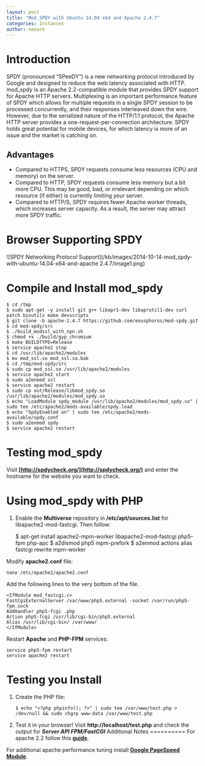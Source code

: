 ```yaml
---
layout: post
title: "Mod_SPDY with Ubuntu 14.04 x64 and Apache 2.4.7"
categories: Instances
author: neoark
---
```

Introduction
============

SPDY (pronounced “SPeeDY”) is a new networking protocol introduced by Google and designed to reduce the web latency associated with HTTP. mod_spdy is an Apache 2.2-compatible module that provides SPDY support for Apache HTTP servers. Multiplexing is an important performance feature of SPDY which allows for multiple requests in a single SPDY session to be processed concurrently, and their responses interleaved down the wire. However, due to the serialized nature of the HTTP/1.1 protocol, the Apache HTTP server provides a one-request-per-connection architecture. SPDY holds great potential for mobile devices, for which latency is more of an issue and the market is catching on.

Advantages
----------

 - Compared to HTTPS, SPDY requests consume less resources (CPU and memory) on the server.
 - Compared to HTTP, SPDY requests consume less memory but a bit more CPU. This may be good, bad, or irrelevant depending on which resource (if either) is currently limiting your server.
 - Compared to HTTP/S, SPDY requires fewer Apache worker threads, which increases server capacity. As a result, the server may attract more SPDY traffic.

Browser Supporting SPDY
===============

![SPDY Networking Protocol Support](/kb/images/2014-10-14-mod_spdy-with-ubuntu-14.04-x64-and-apache 2.4.7/image1.png)

Compile and Install mod_spdy
============================

    $ cd /tmp
    $ sudo apt-get -y install git g++ libapr1-dev libaprutil1-dev curl patch binutils make devscripts
    $ git clone -b apache-2.4.7 https://github.com/eousphoros/mod-spdy.git
    $ cd mod-spdy/src
    $ ./build_modssl_with_npn.sh
    $ chmod +x ./build/gyp_chromium
    $ make BUILDTYPE=Release
    $ service apache2 stop
    $ cd /usr/lib/apache2/modules
    $ mv mod_ssl.so mod_ssl.so.bak
    $ cd /tmp/mod-spdy/src
    $ sudo cp mod_ssl.so /usr/lib/apache2/modules
    $ service apache2 start
    $ sudo a2enmod ssl
    $ service apache2 restart
    $ sudo cp out/Release/libmod_spdy.so /usr/lib/apache2/modules/mod_spdy.so
    $ echo "LoadModule spdy_module /usr/lib/apache2/modules/mod_spdy.so" | sudo tee /etc/apache2/mods-available/spdy.load
    $ echo "SpdyEnabled on" | sudo tee /etc/apache2/mods-available/spdy.conf
    $ sudo a2enmod spdy
    $ service apache2 restart

Testing mod_spdy
================

Visit **[http://spdycheck.org/](http://spdycheck.org/)** and enter the hostname for the website you want to check.

Using mod_spdy with PHP
=======================

 1. Enable the **Multiverse** repository in **/etc/apt/sources.list** for libapache2-mod-fastcgi. Then follow:

    $ apt-get install apache2-mpm-worker libapache2-mod-fastcgi php5-fpm php-apc
    $ a2dismod php5 mpm-prefork
    $ a2enmod actions alias fastcgi rewrite mpm-worker

Modify **apache2.conf** file:

    nano /etc/apache2/apache2.conf

Add the following lines to the very bottom of the file.

    <IfModule mod_fastcgi.c>
    FastCgiExternalServer /var/www/php5.external -socket /var/run/php5-fpm.sock
    AddHandler php5-fcgi .php
    Action php5-fcgi /usr/lib/cgi-bin/php5.external
    Alias /usr/lib/cgi-bin/ /var/www/
    </IfModule>

   Restart **Apache** and **PHP-FPM** services:

    service php5-fpm restart
    service apache2 restart

Testing you Install
===================

 1. Create the PHP file:

	    $ echo "<?php phpinfo(); ?>" | sudo tee /var/www/test.php > /dev/null && sudo chgrp www-data /var/www/test.php

 2. Test it in your browser! Visit **http://localhost/test.php** and check the output for ***Server API	FPM/FastCGI***
Additional Notes
==========
For apache 2.2 follow this [**guide**](https://developers.google.com/speed/spdy/mod_spdy/).

For additional apache performance tuning install  **[Google PageSpeed Module](https://developers.google.com/speed/pagespeed/module/download)**.
